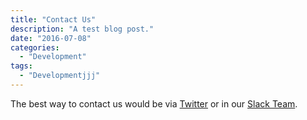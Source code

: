 ```yaml
---
title: "Contact Us"
description: "A test blog post."
date: "2016-07-08"
categories:
  - "Development"
tags:
  - "Developmentjjj"
---
```


The best way to contact us would be via [Twitter][twitter] or in our 
[Slack Team][slack].


[twitter]: https://twitter.com/linodians
[slack]: https://slack.linodians.com

